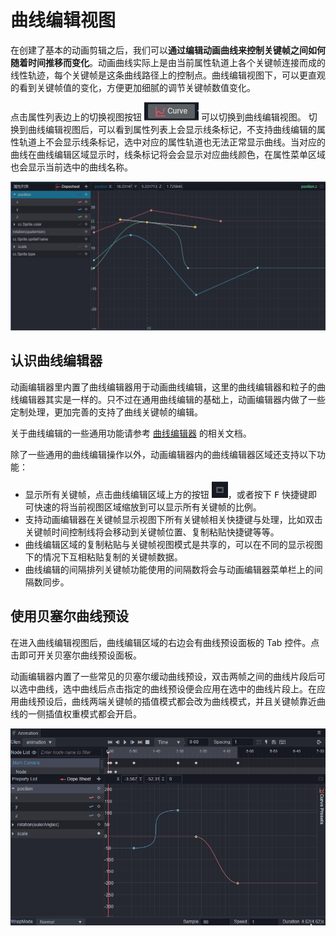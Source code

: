 # 曲线编辑视图

在创建了基本的动画剪辑之后，我们可以**通过编辑动画曲线来控制关键帧之间如何随着时间推移而变化**。动画曲线实际上是由当前属性轨道上各个关键帧连接而成的线性轨迹，每个关键帧是这条曲线路径上的控制点。曲线编辑视图下，可以更直观的看到关键帧值的变化，方便更加细腻的调节关键帧数值变化。

点击属性列表边上的切换视图按钮 ![curve btn](animation-curve/curve-btn.png) 可以切换到曲线编辑视图。
切换到曲线编辑视图后，可以看到属性列表上会显示线条标记，不支持曲线编辑的属性轨道上不会显示线条标记，选中对应的属性轨道也无法正常显示曲线。当对应的曲线在曲线编辑区域显示时，线条标记将会会显示对应曲线颜色，在属性菜单区域也会显示当前选中的曲线名称。

![show-line](animation-curve/show-line.png)

## 认识曲线编辑器

动画编辑器里内置了曲线编辑器用于动画曲线编辑，这里的曲线编辑器和粒子的曲线编辑器其实是一样的。只不过在通用曲线编辑的基础上，动画编辑器内做了一些定制处理，更加完善的支持了曲线关键帧的编辑。

关于曲线编辑的一些通用功能请参考 [曲线编辑器](./curve-editor.md) 的相关文档。

除了一些通用的曲线编辑操作以外，动画编辑器内的曲线编辑器区域还支持以下功能：

- 显示所有关键帧，点击曲线编辑区域上方的按钮 ![show-all-keys](./animation-curve/show-all-keys.png)，或者按下 <kbd>F</kbd> 快捷键即可快速的将当前视图区域缩放到可以显示所有关键帧的比例。
- 支持动画编辑器在关键帧显示视图下所有关键帧相关快捷键与处理，比如双击关键帧时间控制线将会移动到关键帧位置、复制粘贴快捷键等等。
- 曲线编辑区域的复制粘贴与关键帧视图模式是共享的，可以在不同的显示视图下的情况下互相粘贴复制的关键帧数据。
- 曲线编辑的间隔排列关键帧功能使用的间隔数将会与动画编辑器菜单栏上的间隔数同步。

## 使用贝塞尔曲线预设

在进入曲线编辑视图后，曲线编辑区域的右边会有曲线预设面板的 Tab 控件。点击即可开关贝塞尔曲线预设面板。

动画编辑器内置了一些常见的贝塞尔缓动曲线预设，双击两帧之间的曲线片段后可以选中曲线，选中曲线后点击指定的曲线预设便会应用在选中的曲线片段上。在应用曲线预设后，曲线两端关键帧的插值模式都会改为曲线模式，并且关键帧靠近曲线的一侧插值权重模式都会开启。

![动画曲线预设](./animation-curve/curve-preset.gif)
